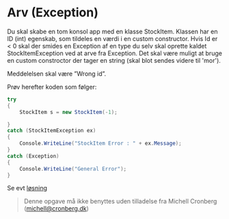 ﻿# Arv (Exception)

Du skal skabe en tom konsol app med en klasse StockItem. 
Klassen har en ID (int) egenskab, som tildeles en værdi i en
custom constructor. Hvis Id er < 0 skal der smides en Exception 
af en type du selv skal oprette kaldet StockItemException ved at 
arve fra Exception. Det skal være muligt at bruge en custom 
constroctor der tager en string (skal blot sendes videre til 'mor').

Meddelelsen skal være ”Wrong id”.

Prøv herefter koden som følger:

```csharp
try
{
    StockItem s = new StockItem(-1);

}
catch (StockItemException ex)
{
    Console.WriteLine("StockItem Error : " + ex.Message);
}
catch (Exception)
{
    Console.WriteLine("General Error");                    
}
```

Se evt [løsning](https://github.com/devcronberg/undervisning-cs-opgaver/blob/master/arv-exception/Program.cs)

<!-- footerstart -->
> Denne opgave må ikke benyttes uden tilladelse fra Michell Cronberg (michell@cronberg.dk)
<!-- footerslut -->
